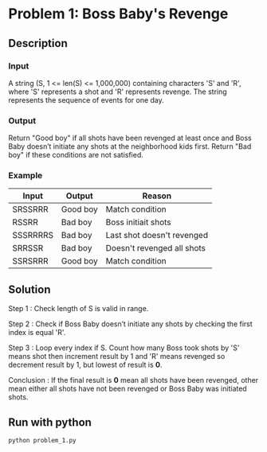 # Problem 1: Boss Baby's Revenge

## Description

### Input

A string (S, 1 <= len(S) <= 1,000,000) containing characters 'S' and 'R', where 'S' represents a shot and 'R'
represents revenge. The string represents the sequence of events for one day.

### Output

Return "Good boy" if all shots have been revenged at least once and Boss Baby doesn’t initiate any shots at
the neighborhood kids first. Return "Bad boy" if these conditions are not satisfied.

### Example

| Input    | Output   | Reason                     |
| -------- | -------- | -------------------------- |
| SRSSRRR  | Good boy | Match condition            |
| RSSRR    | Bad boy  | Boss initiait shots        |
| SSSRRRRS | Bad boy  | Last shot doesn't revenged |
| SRRSSR   | Bad boy  | Doesn't revenged all shots |
| SSRSRRR  | Good boy | Match condition            |

## Solution

Step 1 : Check length of S is valid in range.

Step 2 : Check if Boss Baby doesn’t initiate any shots by checking the first index is equal 'R'.

Step 3 : Loop every index if S. Count how many Boss took shots by 'S' means shot then increment result by 1 and 'R' means revenged so decrement result by 1, but lowest of result is **0**.

Conclusion : If the final result is **0** mean all shots have been revenged, other mean either all shots have not been revenged or Boss Baby was initiated shots.

## Run with python

```bash
python problem_1.py
```
